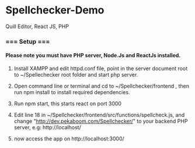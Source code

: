 # Spellchecker-Demo
Quill Editor, React JS, PHP

### === Setup ===

#### Please note you must have PHP server, Node.Js and ReactJs installed.

1. Install XAMPP and edit httpd.conf file, point in the server document root to ~/Spellechecker root folder and start php server.

2. Open command line or terminal and cd to ~/Spellchecker/frontend , then run npm install to install required dependencies.

3. Run npm start, this starts react on port 3000

4. Edit line 18 in ~/Spellchecker/frontend/src/functions/spellcheck.js, and change "http://dev.pekaboom.com/Spellchecker/" to your backend PHP server, e.g: http://localhost/

5. now access the app on http://localhost:3000/
